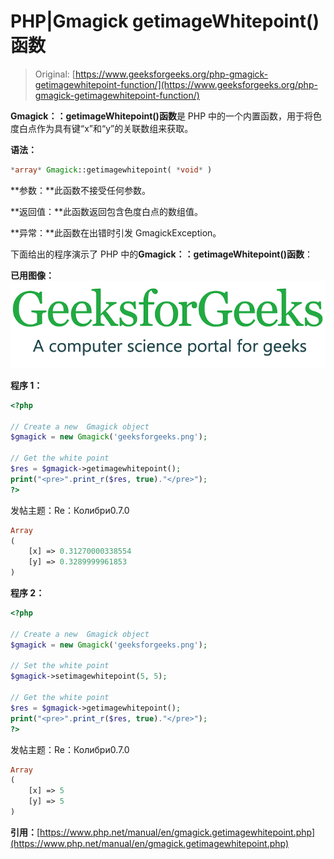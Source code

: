# PHP|Gmagick getimageWhitepoint()函数

> Original: [https://www.geeksforgeeks.org/php-gmagick-getimagewhitepoint-function/](https://www.geeksforgeeks.org/php-gmagick-getimagewhitepoint-function/)

**Gmagick：：getimageWhitepoint()函数**是 PHP 中的一个内置函数，用于将色度白点作为具有键“x”和“y”的关联数组来获取。

**语法：**

```php
*array* Gmagick::getimagewhitepoint( *void* )
```

**参数：**此函数不接受任何参数。

**返回值：**此函数返回包含色度白点的数组值。

**异常：**此函数在出错时引发 GmagickException。

下面给出的程序演示了 PHP 中的**Gmagick：：getimageWhitepoint()函数**：

**已用图像：**
![](img/07c99ec29e7a50fc3ea91a9d4a8d2f31.png)

**程序 1：**

```php
<?php

// Create a new  Gmagick object
$gmagick = new Gmagick('geeksforgeeks.png');

// Get the white point
$res = $gmagick->getimagewhitepoint();
print("<pre>".print_r($res, true)."</pre>");
?>
```

发帖主题：Re：Колибри0.7.0

```php
Array
(
    [x] => 0.31270000338554
    [y] => 0.3289999961853
)
```

**程序 2：**

```php
<?php

// Create a new  Gmagick object
$gmagick = new Gmagick('geeksforgeeks.png');

// Set the white point
$gmagick->setimagewhitepoint(5, 5);

// Get the white point
$res = $gmagick->getimagewhitepoint();
print("<pre>".print_r($res, true)."</pre>");
?>
```

发帖主题：Re：Колибри0.7.0

```php
Array
(
    [x] => 5
    [y] => 5
)
```

**引用：**[https://www.php.net/manual/en/gmagick.getimagewhitepoint.php](https://www.php.net/manual/en/gmagick.getimagewhitepoint.php)